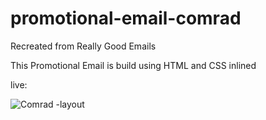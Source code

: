 # promotional-email-comrad

Recreated from Really Good Emails

This Promotional Email is build using HTML and CSS inlined

live: 

![Comrad -layout](https://user-images.githubusercontent.com/108278982/186013255-f8234d0e-a82d-48d4-b70b-cde7d0eaff0b.png)
